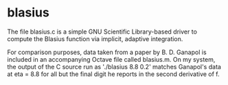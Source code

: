 blasius
=======

The file blasius.c is a simple GNU Scientific Library-based driver to compute
the Blasius function via implicit, adaptive integration.

For comparison purposes, data taken from a paper by B. D. Ganapol is included
in an accompanying Octave file called blasius.m.  On my system, the output of
the C source run as './blasius 8.8 0.2' matches Ganapol's data at eta = 8.8 for
all but the final digit he reports in the second derivative of f.

